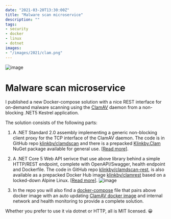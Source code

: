 ```yaml
---
date: "2021-03-20T13:30:00Z"
title: "Malware scan microservice"
description: ""
tags:
- security
- docker
- linux
- dotnet
images:
- "/images/2021/clam.png"
---
```


![image](/images/2021/clam.png)

# Malware scan microservice 

I published a new Docker-compose solution with a nice REST interface for on-demand malware scanning using the [ClamAV](https://www.clamav.net/) daemon from a non-blocking .NET5 Kestrel application.

The solution consists of the following parts:

1. A .NET Standard 2.0 assembly implementing a generic non-blocking client proxy for the TCP interface of the ClamAV daemon. The code is in GitHub repo [klinkby/clamdscan](https://github.com/klinkby/clamdscan) and there is a prepacked [Klinkby.Clam](https://www.nuget.org/packages/Klinkby.Clam) NuGet package available for general use.
\[[Read more](https://github.com/klinkby/clamdscan)\].

2. A .NET Core 5 Web API serivce that use above library behind a simple HTTP/REST endpoint, complete with OpenAPI/Swagger, health endpoint and Dockerfile. The code in GitHub repo [klinkby/clamdscan-rest](https://github.com/klinkby/clamdscan-rest), is also available as a prepacked Docker Hub image [klinkby/clamrest](https://hub.docker.com/r/klinkby/clamrest) based on a locked-down Alpine Linux. \[[Read more](https://github.com/klinkby/clamdscan-rest)\].
![image](/images/2021/clamrest.png)

3. In the repo you will also find a [docker-compose](https://github.com/klinkby/clamdscan-rest/blob/main/docker-compose.yml) file that pairs above docker image with an auto updating [ClamAV docker image](https://hub.docker.com/r/mkodockx/docker-clamav) and internal network and health monitoring to provide a complete solution.


Whether you prefer to use it via dotnet or HTTP, all is MIT licensed. 😀 